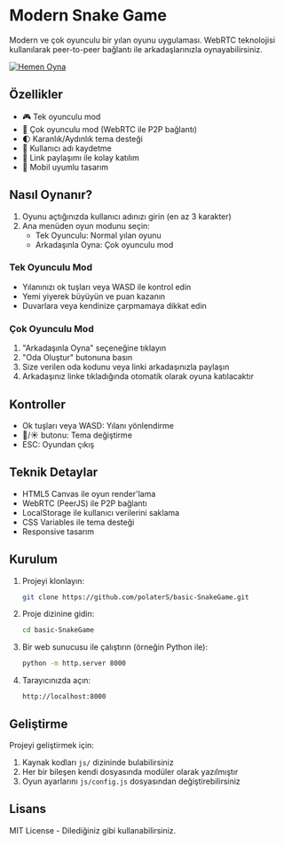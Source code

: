 # Modern Snake Game

Modern ve çok oyunculu bir yılan oyunu uygulaması. WebRTC teknolojisi kullanılarak peer-to-peer bağlantı ile arkadaşlarınızla oynayabilirsiniz.

[![Hemen Oyna](https://img.shields.io/badge/HEMEN%20OYNA-brightgreen?style=for-the-badge)](https://polaterS.github.io/basic-SnakeGame/)

## Özellikler

- 🎮 Tek oyunculu mod
- 👥 Çok oyunculu mod (WebRTC ile P2P bağlantı)
- 🌓 Karanlık/Aydınlık tema desteği
- 💾 Kullanıcı adı kaydetme
- 🔗 Link paylaşımı ile kolay katılım
- 📱 Mobil uyumlu tasarım

## Nasıl Oynanır?

1. Oyunu açtığınızda kullanıcı adınızı girin (en az 3 karakter)
2. Ana menüden oyun modunu seçin:
   - Tek Oyunculu: Normal yılan oyunu
   - Arkadaşınla Oyna: Çok oyunculu mod

### Tek Oyunculu Mod

- Yılanınızı ok tuşları veya WASD ile kontrol edin
- Yemi yiyerek büyüyün ve puan kazanın
- Duvarlara veya kendinize çarpmamaya dikkat edin

### Çok Oyunculu Mod

1. "Arkadaşınla Oyna" seçeneğine tıklayın
2. "Oda Oluştur" butonuna basın
3. Size verilen oda kodunu veya linki arkadaşınızla paylaşın
4. Arkadaşınız linke tıkladığında otomatik olarak oyuna katılacaktır

## Kontroller

- Ok tuşları veya WASD: Yılanı yönlendirme
- 🌙/☀️ butonu: Tema değiştirme
- ESC: Oyundan çıkış

## Teknik Detaylar

- HTML5 Canvas ile oyun render'lama
- WebRTC (PeerJS) ile P2P bağlantı
- LocalStorage ile kullanıcı verilerini saklama
- CSS Variables ile tema desteği
- Responsive tasarım

## Kurulum

1. Projeyi klonlayın:
   ```bash
   git clone https://github.com/polaterS/basic-SnakeGame.git
   ```

2. Proje dizinine gidin:
   ```bash
   cd basic-SnakeGame
   ```

3. Bir web sunucusu ile çalıştırın (örneğin Python ile):
   ```bash
   python -m http.server 8000
   ```

4. Tarayıcınızda açın:
   ```
   http://localhost:8000
   ```

## Geliştirme

Projeyi geliştirmek için:

1. Kaynak kodları `js/` dizininde bulabilirsiniz
2. Her bir bileşen kendi dosyasında modüler olarak yazılmıştır
3. Oyun ayarlarını `js/config.js` dosyasından değiştirebilirsiniz

## Lisans

MIT License - Dilediğiniz gibi kullanabilirsiniz. 